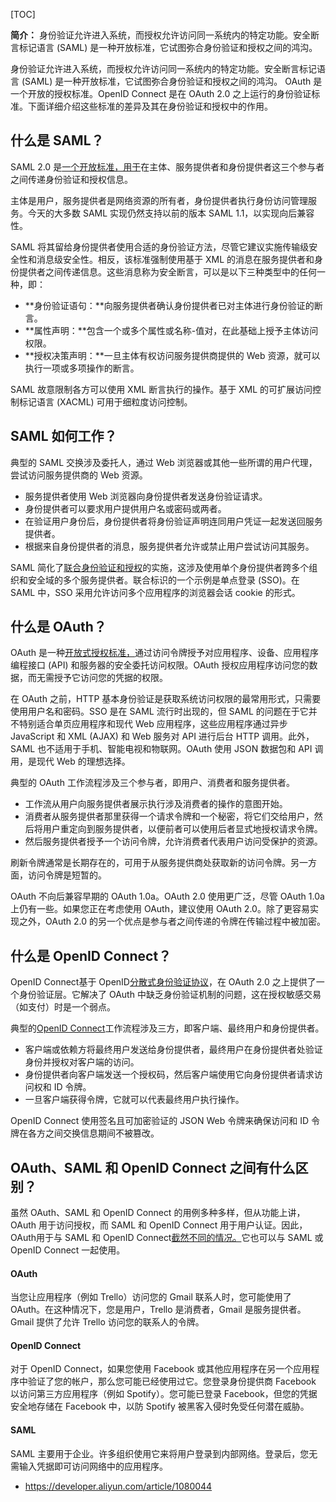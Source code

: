 [TOC]

**简介：** 身份验证允许进入系统，而授权允许访问同一系统内的特定功能。安全断言标记语言 (SAML) 是一种开放标准，它试图弥合身份验证和授权之间的鸿沟。

身份验证允许进入系统，而授权允许访问同一系统内的特定功能。安全断言标记语言 (SAML) 是一种开放标准，它试图弥合身份验证和授权之间的鸿沟。
OAuth 是一个开放的授权标准。OpenID Connect 是在 OAuth 2.0 之上运行的身份验证标准。下面详细介绍这些标准的差异及其在身份验证和授权中的作用。

## 什么是 SAML？

SAML 2.0 是[一个开放标准，用于](https://en.wikipedia.org/wiki/Security_Assertion_Markup_Language)在主体、服务提供者和身份提供者这三个参与者之间传递身份验证和授权信息。

主体是用户，服务提供者是网络资源的所有者，身份提供者执行身份访问管理服务。今天的大多数 SAML 实现仍然支持以前的版本 SAML 1.1，以实现向后兼容性。

SAML 将其留给身份提供者使用合适的身份验证方法，尽管它建议实施传输级安全性和消息级安全性。相反，该标准强制使用基于 XML 的消息在服务提供者和身份提供者之间传递信息。这些消息称为安全断言，可以是以下三种类型中的任何一种，即：

- **身份验证语句：**向服务提供者确认身份提供者已对主体进行身份验证的断言。
- **属性声明：**包含一个或多个属性或名称-值对，在此基础上授予主体访问权限。
- **授权决策声明：**一旦主体有权访问服务提供商提供的 Web 资源，就可以执行一项或多项操作的断言。

SAML 故意限制各方可以使用 XML 断言执行的操作。基于 XML 的可扩展访问控制标记语言 (XACML) 可用于细粒度访问控制。

## SAML 如何工作？

典型的 SAML 交换涉及委托人，通过 Web 浏览器或其他一些所谓的用户代理，尝试访问服务提供商的 Web 资源。

- 服务提供者使用 Web 浏览器向身份提供者发送身份验证请求。
- 身份提供者可以要求用户提供用户名或密码或两者。
- 在验证用户身份后，身份提供者将身份验证声明连同用户凭证一起发送回服务提供者。
- 根据来自身份提供者的消息，服务提供者允许或禁止用户尝试访问其服务。

SAML 简化了[联合身份验证和授权](https://www.hackedu.com/blog/analysis-of-common-federated-identity-protocols-openid-connect-vs-oauth-2.0-vs-saml-2.0)的实施，这涉及使用单个身份提供者跨多个组织和安全域的多个服务提供者。联合标识的一个示例是单点登录 (SSO)。在 SAML 中，SSO 采用允许访问多个应用程序的浏览器会话 cookie 的形式。

## 什么是 OAuth？

OAuth 是一种[开放式授权标准，](https://en.wikipedia.org/wiki/OAuth)通过访问令牌授予对应用程序、设备、应用程序编程接口 (API) 和服务器的安全委托访问权限。OAuth 授权应用程序访问您的数据，而无需授予它访问您的凭据的权限。

在 OAuth 之前，HTTP 基本身份验证是获取系统访问权限的最常用形式，只需要使用用户名和密码。SSO 是在 SAML 流行时出现的，但 SAML 的问题在于它并不特别适合单页应用程序和现代 Web 应用程序，这些应用程序通过异步 JavaScript 和 XML (AJAX) 和 Web 服务对 API 进行后台 HTTP 调用。此外，SAML 也不适用于手机、智能电视和物联网。OAuth 使用 JSON 数据包和 API 调用，是现代 Web 的理想选择。

典型的 OAuth 工作流程涉及三个参与者，即用户、消费者和服务提供者。

- 工作流从用户向服务提供者展示执行涉及消费者的操作的意图开始。
- 消费者从服务提供者那里获得一个请求令牌和一个秘密，将它们交给用户，然后将用户重定向到服务提供者，以便前者可以使用后者显式地授权请求令牌。
- 然后服务提供者授予一个访问令牌，允许消费者代表用户访问受保护的资源。

刷新令牌通常是长期存在的，可用于从服务提供商处获取新的访问令牌。另一方面，访问令牌是短暂的。

OAuth 不向后兼容早期的 OAuth 1.0a。OAuth 2.0 使用更广泛，尽管 OAuth 1.0a 上仍有一些。如果您正在考虑使用 OAuth，建议使用 OAuth 2.0。除了更容易实现之外，OAuth 2.0 的另一个优点是参与者之间传递的令牌在传输过程中被加密。

## 什么是 OpenID Connect？

OpenID Connect基于 OpenID[分散式身份验证协议](https://en.wikipedia.org/wiki/OpenID)，在 OAuth 2.0 之上提供了一个身份验证层。它解决了 OAuth 中缺乏身份验证机制的问题，这在授权敏感交易（如支付）时是一个弱点。

典型的[OpenID Connect](https://en.wikipedia.org/wiki/OpenID_Connect)工作流程涉及三方，即客户端、最终用户和身份提供者。

- 客户端或依赖方将最终用户发送给身份提供者，最终用户在身份提供者处验证身份并授权对客户端的访问。
- 身份提供者向客户端发送一个授权码，然后客户端使用它向身份提供者请求访问权和 ID 令牌。
- 一旦客户端获得令牌，它就可以代表最终用户执行操作。

OpenID Connect 使用签名且可加密验证的 JSON Web 令牌来确保访问和 ID 令牌在各方之间交换信息期间不被篡改。

## OAuth、SAML 和 OpenID Connect 之间有什么区别？

虽然 OAuth、SAML 和 OpenID Connect 的用例多种多样，但从功能上讲，OAuth 用于访问授权，而 SAML 和 OpenID Connect 用于用户认证。因此，OAuth用于与 SAML 和 OpenID Connect[截然不同的情况。](https://www.cloudflare.com/en-gb/learning/access-management/what-is-oauth/)它也可以与 SAML 或 OpenID Connect 一起使用。

#### OAuth

当您让应用程序（例如 Trello）访问您的 Gmail 联系人时，您可能使用了 OAuth。在这种情况下，您是用户，Trello 是消费者，Gmail 是服务提供者。Gmail 提供了允许 Trello 访问您的联系人的令牌。

#### OpenID Connect

对于 OpenID Connect，如果您使用 Facebook 或其他应用程序在另一个应用程序中验证了您的帐户，那么您可能已经使用过它。您登录身份提供商 Facebook 以访问第三方应用程序（例如 Spotify）。您可能已登录 Facebook，但您的凭据安全地存储在 Facebook 中，以防 Spotify 被黑客入侵时免受任何潜在威胁。

#### SAML

SAML 主要用于企业。许多组织使用它来将用户登录到内部网络。登录后，您无需输入凭据即可访问网络中的应用程序。



- https://developer.aliyun.com/article/1080044